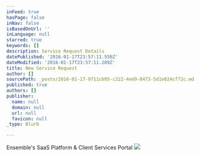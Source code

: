 ```yaml
---
inFeed: true
hasPage: false
inNav: false
isBasedOnUrl: ''
inLanguage: null
starred: true
keywords: []
description: Service Request Details
datePublished: '2016-01-17T23:57:11.550Z'
dateModified: '2016-01-17T23:57:11.289Z'
title: New Service Request
author: []
sourcePath: _posts/2016-01-17-9711cb95-c322-4ed9-8473-5d1e024cf72c.md
published: true
authors: []
publisher:
  name: null
  domain: null
  url: null
  favicon: null
_type: Blurb

---
```

Ensemble's SaaS Platform & Client Services Portal
![](https://s3-us-west-2.amazonaws.com/the-grid-img/p/b0bfe59fbb41100036f3a34ff42b18e4accb976a.png)